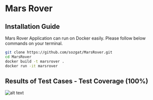 # Mars Rover

## Installation Guide
Mars Rover Application can run on Docker easily. Please follow below commands on your terminal.

```bash
git clone https://github.com/sozgat/MarsRover.git
cd MarsRover
docker build -t marsrover .
docker run -it marsrover
```

## Results of Test Cases - Test Coverage (100%)

![alt text](https://www.kampuskod.com/wp-content/uploads/2022/01/Screen-Shot-2022-01-08-at-01.52.02.png)


